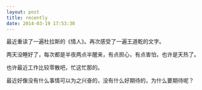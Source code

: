 ```yaml
---
layout: post
title: recently
date: 2014-03-19 17:53:30
---
```


最近重读了一遍杜拉斯的《情人》。再次感受了一遍王道乾的文字。

两天没睡好了，每次都是半夜两点半醒来，有点担心，有点害怕，也许是天热了。

也许最近工作比较零散吧，忙这忙那的。

最近好像没有什么事情可以为之兴奋的，没有什么好期待的，为什么要期待呢？
